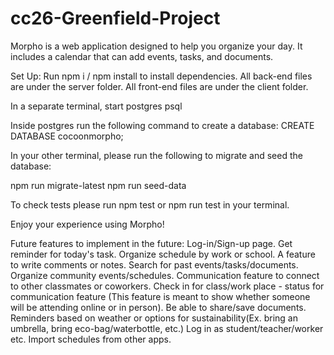 # cc26-Greenfield-Project

Morpho is a web application designed to help you organize your day. 
It includes a calendar that can add events, tasks, and documents. 

Set Up: 
Run npm i / npm install to  install dependencies. 
All back-end files are under the server folder. 
All front-end files are under the client folder. 

In a separate terminal, start postgres psql

Inside postgres run the following command to create a database:
CREATE DATABASE cocoonmorpho;

In your other terminal, please run the following to migrate and seed the database:

npm run migrate-latest
npm run seed-data

To check tests please run npm test or npm run test in your terminal. 

Enjoy your experience using Morpho!


Future features to implement in the future: 
Log-in/Sign-up page.
Get reminder for today's task.
Organize schedule by work or school. 
A feature to write comments or notes.
Search for past events/tasks/documents.
Organize community events/schedules.
Communication feature to connect to other classmates or coworkers.
Check in for class/work place - status for communication feature (This feature is meant to show whether someone will be attending online or in person).
Be able to share/save documents.
Reminders based on weather or options for sustainability(Ex. bring an umbrella, bring eco-bag/waterbottle, etc.)
Log in as student/teacher/worker etc. 
Import schedules from other apps. 

